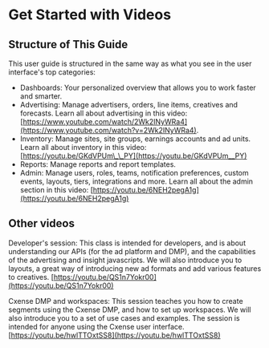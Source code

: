 # Get Started with Videos

## Structure of This Guide

This user guide is structured in the same way as what you see in the user interface's top categories: 

* Dashboards: Your personalized overview that allows you to work faster and smarter. 
* Advertising: Manage advertisers, orders, line items, creatives and forecasts. Learn all about advertising in this video: [https://www.youtube.com/watch/2Wk2INyWRa4](https://www.youtube.com/watch?v=2Wk2INyWRa4).
* Inventory: Manage sites, site groups, earnings accounts and ad units. Learn all about inventory in this video: [https://youtu.be/GKdVPUm\_\_PY](https://youtu.be/GKdVPUm__PY)
* Reports: Manage reports and report templates.
* Admin: Manage users, roles, teams, notification preferences, custom events, layouts, tiers, integrations and more. Learn all about the admin section in this video: [https://youtu.be/6NEH2pegA1g](https://youtu.be/6NEH2pegA1g)

## Other videos

Developer's session: This class is intended for developers, and is about understanding our APIs \(for the ad platform and DMP\), and the capabilities of the advertising and insight javascripts. We will also introduce you to layouts, a great way of introducing new ad formats and add various features to creatives. [https://youtu.be/QS1n7Yokr00](https://youtu.be/QS1n7Yokr00)

Cxense DMP and workspaces: This session teaches you how to create segments using the Cxense DMP, and how to set up workspaces. We will also introduce you to a set of use cases and examples. The session is intended for anyone using the Cxense user interface. [https://youtu.be/hwlTTOxtSS8](https://youtu.be/hwlTTOxtSS8)

